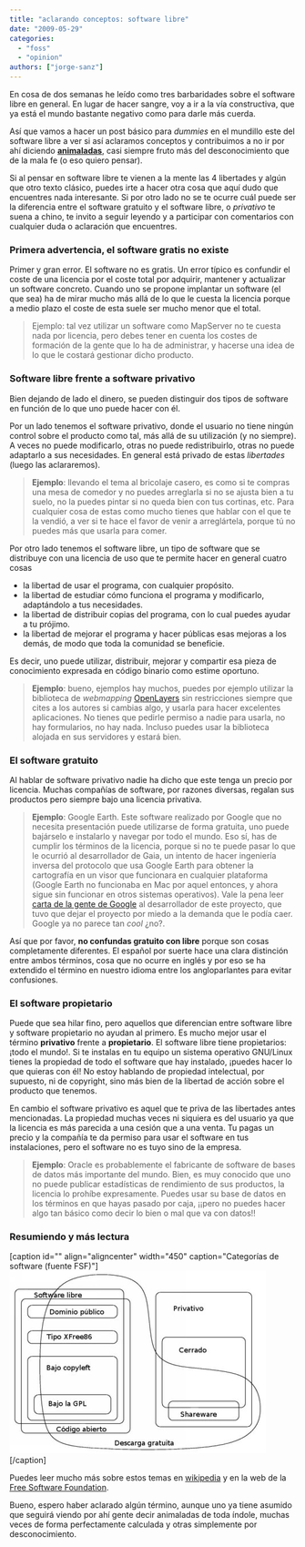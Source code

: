 ```yaml
---
title: "aclarando conceptos: software libre"
date: "2009-05-29"
categories: 
  - "foss"
  - "opinion"
authors: ["jorge-sanz"]
---
```


En cosa de dos semanas he leído como tres barbaridades sobre el software libre en general. En lugar de hacer sangre, voy a ir a la vía constructiva, que ya está el mundo bastante negativo como para darle más cuerda.

Así que vamos a hacer un post básico para _dummies_ en el mundillo este del software libre a ver si así aclaramos conceptos y contribuimos a no ir por ahí diciendo **[animaladas](http://xurxosanz.tumblr.com/post/114772280/no-utilizamos-software-libre-desde-un-punto)**, casi siempre fruto más del desconocimiento que de la mala fe (o eso quiero pensar).

Si al pensar en software libre te vienen a la mente las 4 libertades y algún que otro texto clásico, puedes irte a hacer otra cosa que aquí dudo que encuentres nada interesante. Si por otro lado no se te ocurre cuál puede ser la diferencia entre el software gratuito y el software libre, o _privativo_ te suena a chino, te invito a seguir leyendo y a participar con comentarios con cualquier duda o aclaración que encuentres.

### Primera advertencia, el software gratis no existe

Primer y gran error. El software no es gratis. Un error típico es confundir el coste de una licencia por el coste total por adquirir, mantener y actualizar un software concreto. Cuando uno se propone implantar un software (el que sea) ha de mirar mucho más allá de lo que le cuesta la licencia porque a medio plazo el coste de esta suele ser mucho menor que el total.

> Ejemplo: tal vez utilizar un software como MapServer no te cuesta nada por licencia, pero debes tener en cuenta los costes de formación de la gente que lo ha de administrar, y hacerse una idea de lo que le costará gestionar dicho producto.

### Software libre frente a software privativo

Bien dejando de lado el dinero, se pueden distinguir dos tipos de software en función de lo que uno puede hacer con él.

Por un lado tenemos el software privativo, donde el usuario no tiene ningún control sobre el producto como tal, más allá de su utilización (y no siempre). A veces no puede modificarlo, otras no puede redistribuirlo, otras no puede adaptarlo a sus necesidades. En general está privado de estas _libertades_ (luego las aclararemos).

> **Ejemplo**: llevando el tema al bricolaje casero, es como si te compras una mesa de comedor y no puedes arreglarla si no se ajusta bien a tu suelo, no la puedes pintar si no queda bien con tus cortinas, etc. Para cualquier cosa de estas como mucho tienes que hablar con el que te la vendió, a ver si te hace el favor de venir a arreglártela, porque tú no puedes más que usarla para comer.

Por otro lado tenemos el software libre, un tipo de software que se distribuye con una licencia de uso que te permite hacer en general cuatro cosas

- la libertad de usar el programa, con cualquier propósito.
- la libertad de estudiar cómo funciona el programa y modificarlo, adaptándolo a tus necesidades.
- la libertad de distribuir copias del programa, con lo cual puedes ayudar a tu prójimo.
- la libertad de mejorar el programa y hacer públicas esas mejoras a los demás, de modo que toda la comunidad se beneficie.

Es decir, uno puede utilizar, distribuir, mejorar y compartir esa pieza de conocimiento expresada en código binario como estime oportuno.

> **Ejemplo**: bueno, ejemplos hay muchos, puedes por ejemplo utilizar la biblioteca de _webmapping_ [OpenLayers](http://openlayers.org) sin restricciones siempre que cites a los autores si cambias algo, y usarla para hacer excelentes aplicaciones. No tienes que pedirle permiso a nadie para usarla, no hay formularios, no hay nada. Incluso puedes usar la biblioteca alojada en sus servidores y estará bien.

### El software gratuito

Al hablar de software privativo nadie ha dicho que este tenga un precio por licencia. Muchas compañías de software, por razones diversas, regalan sus productos pero siempre bajo una licencia privativa.

> **Ejemplo**: Google Earth. Este software realizado por Google que no necesita presentación puede utilizarse de forma gratuita, uno puede bajárselo e instalarlo y navegar por todo el mundo. Eso sí, has de cumplir los términos de la licencia, porque si no te puede pasar lo que le ocurrió al desarrollador de Gaia, un intento de hacer ingeniería inversa del protocolo que usa Google Earth para obtener la cartografía en un visor que funcionara en cualquier plataforma (Google Earth no funcionaba en Mac por aquel entonces, y ahora sigue sin funcionar en otros sistemas operativos). Vale la pena leer [carta de la gente de Google](http://web.archive.org/web/20061230113648/http://gaia.serezhkin.com/) al desarrollador de este proyecto, que tuvo que dejar el proyecto por miedo a la demanda que le podía caer. Google ya no parece tan _cool_ ¿no?.

Así que por favor, **no confundas gratuito con libre** porque son cosas completamente diferentes. El español por suerte hace una clara distinción entre ambos términos, cosa que no ocurre en inglés y por eso se ha extendido el término en nuestro idioma entre los angloparlantes para evitar confusiones.

### El software propietario

Puede que sea hilar fino, pero aquellos que diferencian entre software libre y software propietario no ayudan al primero. Es mucho mejor usar el término **privativo** frente a **propietario**. El software libre tiene propietarios: ¡todo el mundo!. Si te instalas en tu equipo un sistema operativo GNU/Linux tienes la propiedad de todo el software que hay instalado, ¡puedes hacer lo que quieras con él! No estoy hablando de propiedad intelectual, por supuesto, ni de copyright, sino más bien de la libertad de acción sobre el producto que tenemos.

En cambio el software privativo es aquel que te priva de las libertades antes mencionadas. La propiedad muchas veces ni siquiera es del usuario ya que la licencia es más parecida a una cesión que a una venta. Tu pagas un precio y la compañía te da permiso para usar el software en tus instalaciones, pero el software no es tuyo sino de la empresa.

> **Ejemplo**: Oracle es probablemente el fabricante de software de bases de datos más importante del mundo. Bien, es muy conocido que uno no puede publicar estadísticas de rendimiento de sus productos, la licencia lo prohíbe expresamente. Puedes usar su base de datos en los términos en que hayas pasado por caja, ¡¡pero no puedes hacer algo tan básico como decir lo bien o mal que va con datos!!

### Resumiendo y más lectura

\[caption id="" align="aligncenter" width="450" caption="Categorías de software (fuente FSF)"\][![Categorías de software (fuente FSF)](images/category.es.jpg "Categorías de software (fuente FSF)")](http://www.gnu.org/philosophy/categories.es.html)\[/caption\]

Puedes leer mucho más sobre estos temas en [wikipedia](http://es.wikipedia.org/wiki/Software_libre) y en la web de la [Free Software Foundation](http://www.gnu.org/philosophy/categories.es.html).

Bueno, espero haber aclarado algún término, aunque uno ya tiene asumido que seguirá viendo por ahí gente decir animaladas de toda índole, muchas veces de forma perfectamente calculada y otras simplemente por desconocimiento.
